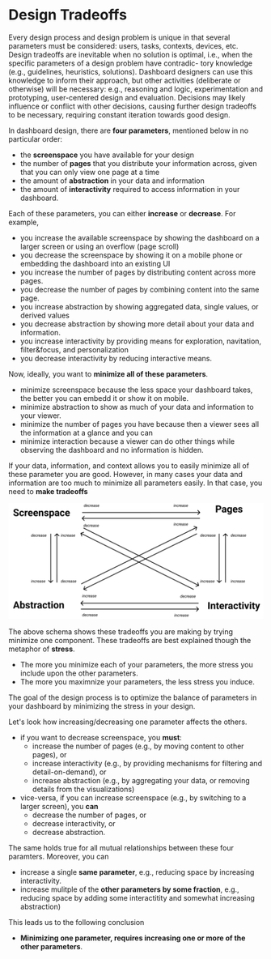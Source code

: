 # Design Tradeoffs

Every design process and design problem is unique in that several
parameters must be considered: users, tasks, contexts, devices, etc.
Design tradeoffs are inevitable when no solution is optimal, i.e.,
when the specific parameters of a design problem have contradic-
tory knowledge (e.g., guidelines, heuristics, solutions). Dashboard
designers can use this knowledge to inform their approach, but other
activities (deliberate or otherwise) will be necessary: e.g., reasoning
and logic, experimentation and prototyping, user-centered design
and evaluation. Decisions may likely influence or conflict with other 
decisions, causing further design tradeoffs to be necessary, requiring
constant iteration towards good design. 

In dashboard design, there are **four parameters**, mentioned below in no particular order: 
* the **screenspace** you have available for your design
* the number of **pages** that you distribute your information across, given that you can only view one page at a time
* the amount of **abstraction** in your data and information
* the amount of **interactivity** required to access information in your dashboard.

Each of these parameters, you can either **increase** or **decrease**. For example, 
* you increase the available screenspace by showing the dashboard on a larger screen or using an overflow (page scroll)
* you decrease the screenspace by showing it on a mobile phone or embedding the dashboard into an existing UI
* you increase the number of pages by distributing content across more pages. 
* you decrease the number of pages by combining content into the same page. 
* you increase abstraction by showing aggregated data, single values, or derived values
* you decrease abstraction by showing more detail about your data and information. 
* you increase interactivity by providing means for exploration, navitation, filter&focus, and personalization
* you decrease interactivity by reducing interactive means.

Now, ideally, you want to **minimize all of these parameters**.
* minimize screenspace because the less space your dashboard takes, the better you can embedd it or show it on mobile.
* minimize abstraction to show as much of your data and information to your viewer.
* minimize the number of pages you have because then a viewer sees all the information at a glance and you can 
* minimize interaction because a viewer can do other things while observing the dashboard and no information is hidden.


If your data, information, and context allows you to easily minimize all of these parameter you are good. However, in many cases your data and information are too much to minimize all parameters easily. In that case, you need to **make tradeoffs**

![](docs/assets/figures/tradeoffs2.png)

The above schema shows these tradeoffs you are making by trying minimize one component. These tradeoffs are best explained though the metaphor of **stress**. 
* The more you minimize each of your parameters, the more stress you include upon the other parameters. 
* The more you maximnize your parameters, the less stress you induce.

The goal of the design process is to optimize the balance of parameters in your dashboard by minimizing the stress in your design. 

Let's look how increasing/decreasing one parameter affects the others. 
* if you want to decrease screenspace, you **must**: 
  * increase the number of pages (e.g., by moving content to other pages), or 
  * increase interactivity (e.g., by providing mechanisms for filtering and detail-on-demand), or
  * increase abstraction (e.g., by aggregating your data, or removing details from the visualizations)
* vice-versa, if you can increase screenspace (e.g., by switching to a larger screen), you **can** 
  * decrease the number of pages, or
  * decrease interactivity, or
  * decrease abstraction. 

The same holds true for all mutual relationships between these four paramters. Moreover, you can 
* increase a single **same parameter**, e.g., reducing space by increasing interactivity.
* increase mulitple of the **other parameters by some fraction**, e.g., reducing space by adding some interactitity and somewhat increasing abstraction)  


This leads us to the following conclusion

* **Minimizing one parameter, requires increasing one or more of the other parameters**. 



 


